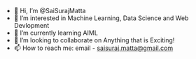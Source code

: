- 👋 Hi, I’m @SaiSurajMatta
- 👀 I’m interested in Machine Learning, Data Science and Web Devlopment
- 🌱 I’m currently learning AIML
- 💞️ I’m looking to collaborate on Anything that is Exciting!
- 📫 How to reach me: email - saisuraj.matta@gmail.com

<!---
SaiSurajMatta/SaiSurajMatta is a ✨ special ✨ repository because its `README.md` (this file) appears on your GitHub profile.
You can click the Preview link to take a look at your changes.
--->
